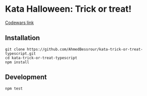# Kata Halloween: Trick or treat!

[Codewars link](https://www.codewars.com/kata/581302bbbee85709d00002ae/javascript)

## Installation

```
git clone https://github.com/AhmedBessrour/kata-trick-or-treat-typescript.git
cd kata-trick-or-treat-typescript
npm install
```

## Development

```
npm test
```
